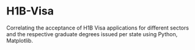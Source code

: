 # H1B-Visa

Correlating the acceptance of H1B Visa applications for different sectors and the respective graduate degrees issued per state using Python, Matplotlib.
